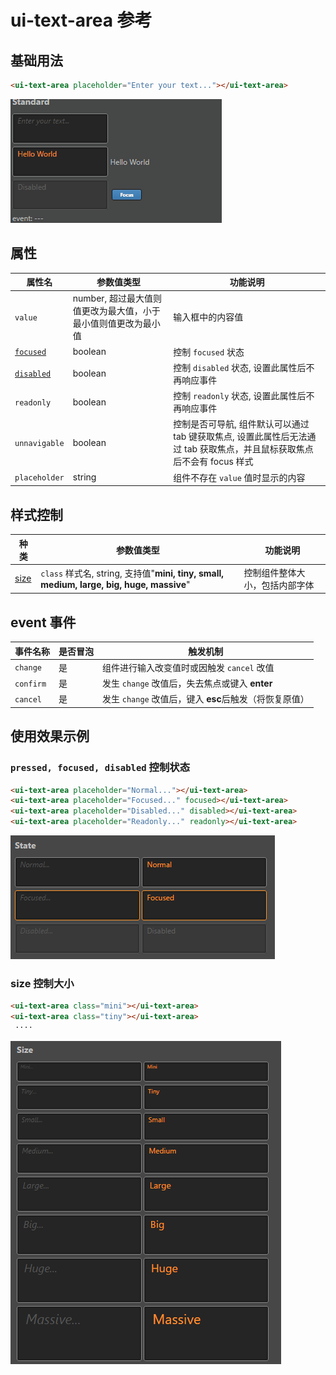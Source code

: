 # ui-text-area 参考

## 基础用法

```html
<ui-text-area placeholder="Enter your text..."></ui-text-area>
```
    
![img](ui-kit/ui-text-area.gif)

## 属性
属性名  | 参数值类型 | 功能说明
------|--------------|-------------  
`value`| number, 超过最大值则值更改为最大值，小于最小值则值更改为最小值| 输入框中的内容值
[`focused`](#`pressed,-focused,-disabled`-控制状态)| boolean | 控制 `focused` 状态 
[`disabled`](#`pressed,-focused,-disabled`-控制状态)| boolean | 控制 `disabled` 状态, 设置此属性后不再响应事件
`readonly`| boolean | 控制 `readonly` 状态, 设置此属性后不再响应事件
`unnavigable`| boolean | 控制是否可导航, 组件默认可以通过 tab 键获取焦点, 设置此属性后无法通过 tab 获取焦点，并且鼠标获取焦点后不会有 focus 样式
`placeholder`| string | 组件不存在 `value` 值时显示的内容

## 样式控制
种类              | 参数值类型 | 功能说明
----------------|-----------|-------------
[size](#size-控制大小)      | `class` 样式名, string, 支持值"**mini, tiny, small, medium, large, big, huge, massive**" | 控制组件整体大小，包括内部字体

## event 事件
事件名称|是否冒泡|触发机制
-------|-------|--------
`change` |是|组件进行输入改变值时或因触发 `cancel` 改值
`confirm` |是|发生 `change` 改值后，失去焦点或键入 **enter**
`cancel` |是|发生 `change` 改值后，键入 **esc**后触发（将恢复原值）

## 使用效果示例

### `pressed, focused, disabled` 控制状态
```html
<ui-text-area placeholder="Normal..."></ui-text-area>
<ui-text-area placeholder="Focused..." focused></ui-text-area>
<ui-text-area placeholder="Disabled..." disabled></ui-text-area>
<ui-text-area placeholder="Readonly..." readonly></ui-text-area>
```
    
![img](ui-kit/ui-text-area-state.png)

### size 控制大小
```html
<ui-text-area class="mini"></ui-text-area>
<ui-text-area class="tiny"></ui-text-area>
 ····
```
![img](ui-kit/ui-text-area-size.png)